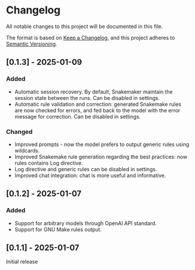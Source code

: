 # Changelog

All notable changes to this project will be documented in this file.

The format is based on [Keep a Changelog](https://keepachangelog.com/en/1.1.0/),
and this project adheres to [Semantic Versioning](https://semver.org/spec/v2.0.0.html).

## [0.1.3] - 2025-01-09

### Added

- Automatic session recovery. By default, Snakemaker maintain the session state between the runs. Can be disabled in settings.
- Automatic rule validation and correction: generated Snakemake rules are now checked for errors, and fed back to the model with the error message for correction. Can be disabled in settings.

### Changed

- Improved prompts - now the model prefers to output generic rules using wildcards.
- Improved Snakemake rule generation regarding the best practices: now rules contains Log directive. 
- Log directive and generic rules can be disabled in settings.
- Improved chat integration: chat is more useful and informative.


## [0.1.2] - 2025-01-07

### Added

- Support for arbitrary models through OpenAI API standard.
- Support for GNU Make rules output.


## [0.1.1] - 2025-01-07
Initial release